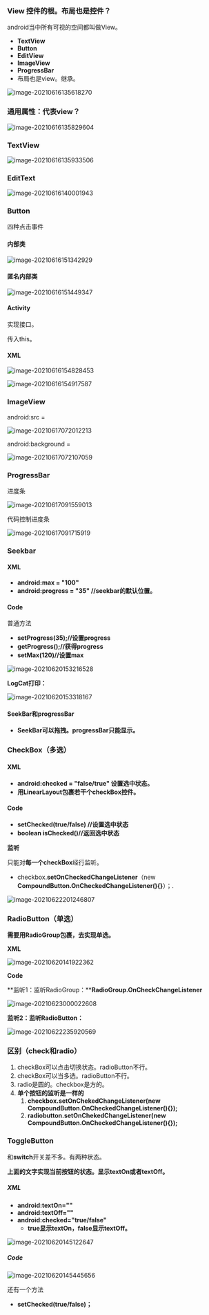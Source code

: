 ### View 控件的根。布局也是控件？

android当中所有可视的空间都叫做View。

- **TextView**
- **Button**
- **EditView**
- **ImageView**
- **ProgressBar**
- 布局也是view。继承。

![image-20210616135618270](image/image-20210616135618270.png)

### 通用属性：代表view？

![image-20210616135829604](image/image-20210616135829604.png)

### TextView

![image-20210616135933506](image/image-20210616135933506.png)

### EditText

![image-20210616140001943](image/image-20210616140001943.png)

### Button

四种点击事件

#### 内部类

![image-20210616151342929](image/image-20210616151342929.png)

#### 匿名内部类

![image-20210616151449347](image/image-20210616151449347.png)

#### Activity

实现接口。

传入this。

#### XML 

![image-20210616154828453](image/image-20210616154828453.png)

![image-20210616154917587](image/image-20210616154917587.png)

### ImageView

android:src = 

![image-20210617072012213](image/image-20210617072012213.png)

android:background = 

![image-20210617072107059](image/image-20210617072107059.png)

### ProgressBar

进度条

![image-20210617091559013](image/image-20210617091559013.png)

代码控制进度条

![image-20210617091715919](image/image-20210617091715919.png)

### Seekbar

#### XML

- **android:max = "100"**
- **android:progress = "35" //seekbar的默认位置。**

#### Code

普通方法

- **setProgress(35);//设置progress**
- **getProgress();//获得progress**
- **setMax(120)//设置max**

![image-20210620153216528](image/image-20210620153216528.png)

**LogCat打印：**

![image-20210620153318167](image/image-20210620153318167.png)

#### SeekBar和progressBar

- **SeekBar可以拖拽。progressBar只能显示。**

### CheckBox（多选）

#### **XML**

- **android:checked = "false/true" 设置选中状态。**
- **用LinearLayout包裹若干个checkBox控件。**

#### Code

- **setChecked(true/false) //设置选中状态**
- **boolean isChecked()//返回选中状态**

**监听**

只能对**每一个checkBox**经行监听。

- checkbox.**setOnCheckedChangeListener**（new **CompoundButton.OnCheckedChangeListener(){}**）；.

![image-20210622201246807](image/image-20210622201246807.png)

### RadioButton（单选）

**需要用RadioGroup包裹，去实现单选。**

**XML**

![image-20210620141922362](image/image-20210620141922362.png)

**Code**

**监听1：监听RadioGroup：****RadioGroup.OnCheckChangeListener**

![image-20210623000022608](image/image-20210623000022608.png)

**监听2：监听RadioButton：**

![image-20210622235920569](image/image-20210622235920569.png)

### 区别（check和radio）

1. checkBox可以点击切换状态。radioButton不行。
2. checkBox可以当多选。radioButton不行。
3. radio是圆的。checkbox是方的。
4. **单个按钮的监听是一样的**
   1. **checkbox.setOnChekedChangeListener(new CompoundButton.OnCheckedChangeListener(){});**
   2. **radiobutton.setOnChekedChangeListener(new CompoundButton.OnCheckedChangeListener(){});**

### ToggleButton

和**switch**开关差不多。有两种状态。

**上面的文字实现当前按钮的状态。显示textOn或者textOff。**

##### **XML**

- **android:textOn=""**
- **android:textOff=""**
- **android:checked="true/false"**
  - **true显示textOn，false显示textOff。**

![image-20210620145122647](image/image-20210620145122647.png)

##### Code

![image-20210620145445656](image/image-20210620145445656.png)

还有一个方法

- **setChecked(true/false)；**

### 
